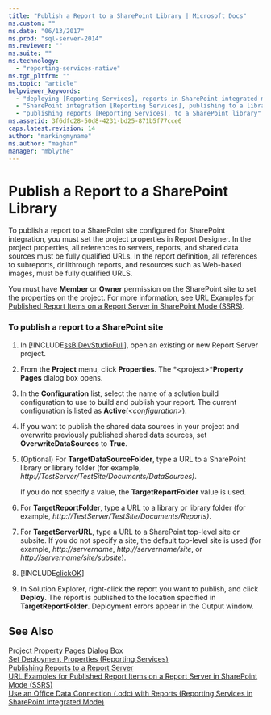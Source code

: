 ```yaml
---
title: "Publish a Report to a SharePoint Library | Microsoft Docs"
ms.custom: ""
ms.date: "06/13/2017"
ms.prod: "sql-server-2014"
ms.reviewer: ""
ms.suite: ""
ms.technology: 
  - "reporting-services-native"
ms.tgt_pltfrm: ""
ms.topic: "article"
helpviewer_keywords: 
  - "deploying [Reporting Services], reports in SharePoint integrated mode"
  - "SharePoint integration [Reporting Services], publishing to a library"
  - "publishing reports [Reporting Services], to a SharePoint library"
ms.assetid: 3f6dfc28-50d8-4231-bd25-871b5f77cce6
caps.latest.revision: 14
author: "markingmyname"
ms.author: "maghan"
manager: "mblythe"
---
```

# Publish a Report to a SharePoint Library
  To publish a report to a SharePoint site configured for SharePoint integration, you must set the project properties in Report Designer. In the project properties, all references to servers, reports, and shared data sources must be fully qualified URLs. In the report definition, all references to subreports, drillthrough reports, and resources such as Web-based images, must be fully qualified URLS.  
  
 You must have **Member** or **Owner** permission on the SharePoint site to set the properties on the project. For more information, see [URL Examples for Published Report Items on a Report Server in SharePoint Mode &#40;SSRS&#41;](../../2014/reporting-services/url-examples-for-items-on-a-report-server-sharepoint-mode.md).  
  
### To publish a report to a SharePoint site  
  
1.  In [!INCLUDE[ssBIDevStudioFull](../includes/ssbidevstudiofull-md.md)], open an existing or new Report Server project.  
  
2.  From the **Project** menu, click **Properties**. The *\<project>***Property Pages** dialog box opens.  
  
3.  In the **Configuration** list, select the name of a solution build configuration to use to build and publish your report. The current configuration is listed as **Active**(*\<configuration>*).  
  
4.  If you want to publish the shared data sources in your project and overwrite previously published shared data sources, set **OverwriteDataSources** to **True**.  
  
5.  (Optional) For **TargetDataSourceFolder**, type a URL to a SharePoint library or library folder (for example, *http://TestServer/TestSite/Documents/DataSources)*.  
  
     If you do not specify a value, the **TargetReportFolder** value is used.  
  
6.  For **TargetReportFolder**, type a URL to a library or library folder (for example, *http://TestServer/TestSite/Documents/Reports)*.  
  
7.  For **TargetServerURL**, type a URL to a SharePoint top-level site or subsite. If you do not specify a site, the default top-level site is used (for example, *http://servername*, *http://servername/site*, or *http://servername/site/subsite*).  
  
8.  [!INCLUDE[clickOK](../includes/clickok-md.md)]  
  
9. In Solution Explorer, right-click the report you want to publish, and click **Deploy**. The report is published to the location specified in **TargetReportFolder**. Deployment errors appear in the Output window.  
  
## See Also  
 [Project Property Pages Dialog Box](../../2014/reporting-services/project-property-pages-dialog-box.md)   
 [Set Deployment Properties &#40;Reporting Services&#41;](../../2014/reporting-services/set-deployment-properties-reporting-services.md)   
 [Publishing Reports to a Report Server](../../2014/reporting-services/publishing-reports-to-a-report-server.md)   
 [URL Examples for Published Report Items on a Report Server in SharePoint Mode &#40;SSRS&#41;](../../2014/reporting-services/url-examples-for-items-on-a-report-server-sharepoint-mode.md)   
 [Use an Office Data Connection &#40;.odc&#41; with Reports &#40;Reporting Services in SharePoint Integrated Mode&#41;](report-data/use-an-office-data-connection-odc-with-reports.md)  
  
  